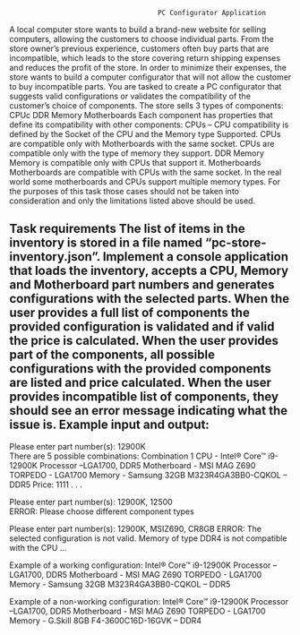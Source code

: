                                          PC Configurator Application

A local computer store wants to build a brand-new website for selling computers, allowing the customers to choose individual parts. From the store owner’s previous experience, customers often buy parts that are incompatible, which leads to the store covering return shipping expenses and reduces the profit of the store.
In order to minimize their expenses, the store wants to build a computer configurator that will not allow the customer to buy incompatible parts. 
You are tasked to create a PC configurator that suggests valid configurations or validates the compatibility of the customer’s choice of components.
The store sells 3 types of components:	
CPUс
DDR Memory
Motherboards
Each component has properties that define its compatibility with other components:
CPUs – CPU compatibility is defined by the Socket of the CPU and the Memory type Supported. 
CPUs are compatible only with Motherboards with the same socket.
CPUs are compatible only with the type of memory they support.
DDR Memory 
Memory is compatible only with CPUs that support it.
Motherboards
Motherboards are compatible with CPUs with the same socket.
In the real world some motherboards and CPUs support multiple memory types. For the purposes of this task those cases should not be taken into consideration and only the limitations listed above should be used. 

Task requirements
The list of items in the inventory is stored in a file named “pc-store-inventory.json”.
Implement a console application that loads the inventory, accepts a CPU, Memory and Motherboard part numbers and generates configurations with the selected parts. 
When the user provides a full list of components the provided configuration is validated and if valid the price is calculated.
When the user provides part of the components, all possible configurations with the provided components are listed and price calculated.
When the user provides incompatible list of components, they should see an error message indicating what the issue is.
Example input and output:
--------------------------------------------------------------------------
  Please enter part number(s): 12900K  
  There are 5 possible combinations:
  Combination 1
  	CPU - Intel® Core™ i9-12900K Processor –LGA1700, DDR5
	Motherboard - MSI MAG Z690 TORPEDO - LGA1700
	Memory - Samsung 32GB M323R4GA3BB0-CQKOL – DDR5
      Price: 1111
. . . 

  Please enter part number(s): 12900K, 12500  
  ERROR: Please choose different component types
  
  Please enter part number(s): 12900K, MSIZ690, CR8GB
  ERROR: The selected configuration is not valid.
Memory of type DDR4 is not compatible with the CPU
…

Example of a working configuration: 
Intel® Core™ i9-12900K Processor – LGA1700, DDR5
Motherboard - MSI MAG Z690 TORPEDO - LGA1700
Memory - Samsung 32GB M323R4GA3BB0-CQKOL – DDR5

Example of a non-working configuration:
Intel® Core™ i9-12900K Processor –LGA1700, DDR5
Motherboard - MSI MAG Z690 TORPEDO - LGA1700
Memory - G.Skill 8GB F4-3600C16D-16GVK – DDR4

